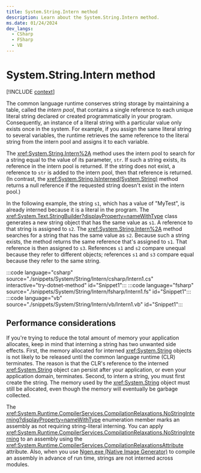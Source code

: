 ```yaml
---
title: System.String.Intern method
description: Learn about the System.String.Intern method.
ms.date: 01/24/2024
dev_langs:
  - CSharp
  - FSharp
  - VB
---
```

# System.String.Intern method

[!INCLUDE [context](includes/context.md)]

The common language runtime conserves string storage by maintaining a table, called the *intern pool*, that contains a single reference to each unique literal string declared or created programmatically in your program. Consequently, an instance of a literal string with a particular value only exists once in the system. For example, if you assign the same literal string to several variables, the runtime retrieves the same reference to the literal string from the intern pool and assigns it to each variable.

The <xref:System.String.Intern%2A> method uses the intern pool to search for a string equal to the value of its parameter, `str`. If such a string exists, its reference in the intern pool is returned. If the string does not exist, a reference to `str` is added to the intern pool, then that reference is returned. (In contrast, the <xref:System.String.IsInterned(System.String)> method returns a null reference if the requested string doesn't exist in the intern pool.)

In the following example, the string `s1`, which has a value of "MyTest", is already interned because it is a literal in the program. The <xref:System.Text.StringBuilder?displayProperty=nameWithType> class generates a new string object that has the same value as `s1`. A reference to that string is assigned to `s2`. The <xref:System.String.Intern%2A> method searches for a string that has the same value as `s2`. Because such a string exists, the method returns the same reference that's assigned to `s1`. That reference is then assigned to `s3`. References `s1` and `s2` compare unequal because they refer to different objects; references `s1` and `s3` compare equal because they refer to the same string.

:::code language="csharp" source="./snippets/System/String/Intern/csharp/Intern1.cs" interactive="try-dotnet-method" id="Snippet1":::
:::code language="fsharp" source="./snippets/System/String/Intern/fsharp/Intern1.fs" id="Snippet1":::
:::code language="vb" source="./snippets/System/String/Intern/vb/Intern1.vb" id="Snippet1":::

## Performance considerations

If you're trying to reduce the total amount of memory your application allocates, keep in mind that interning a string has two unwanted side effects. First, the memory allocated for interned <xref:System.String> objects is not likely to be released until the common language runtime (CLR) terminates. The reason is that the CLR's reference to the interned <xref:System.String> object can persist after your application, or even your application domain, terminates. Second, to intern a string, you must first create the string. The memory used by the <xref:System.String> object must still be allocated, even though the memory will eventually be garbage collected.

The <xref:System.Runtime.CompilerServices.CompilationRelaxations.NoStringInterning?displayProperty=nameWithType> enumeration member marks an assembly as not requiring string-literal interning. You can apply <xref:System.Runtime.CompilerServices.CompilationRelaxations.NoStringInterning> to an assembly using the <xref:System.Runtime.CompilerServices.CompilationRelaxationsAttribute> attribute. Also, when you use [Ngen.exe (Native Image Generator)](../../framework/tools/ngen-exe-native-image-generator.md) to compile an assembly in advance of run time, strings are not interned across modules.
